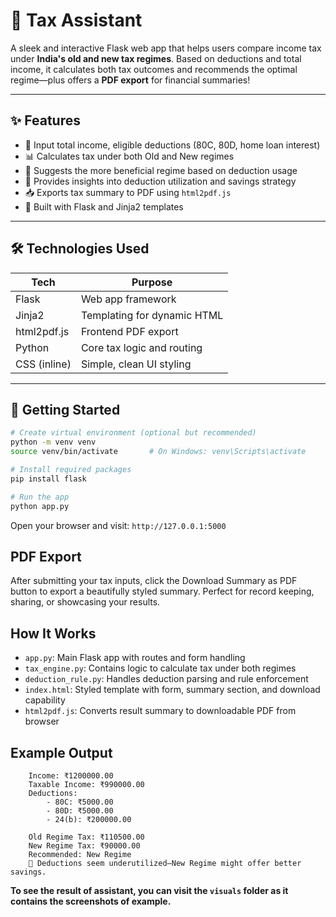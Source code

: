 # 🧾 Tax Assistant

A sleek and interactive Flask web app that helps users compare income tax under **India's old and new tax regimes**. Based on deductions and total income, it calculates both tax outcomes and recommends the optimal regime—plus offers a **PDF export** for financial summaries!

---    
  
## ✨ Features
 
- 🔢 Input total income, eligible deductions (80C, 80D, home loan interest)
- 📊 Calculates tax under both Old and New regimes 
- 🧠 Suggests the more beneficial regime based on deduction usage
- 💬 Provides insights into deduction utilization and savings strategy
- 📥 Exports tax summary to PDF using `html2pdf.js`
- 🧪 Built with Flask and Jinja2 templates

---

## 🛠️ Technologies Used

| Tech          | Purpose                              |
|---------------|--------------------------------------|
| Flask         | Web app framework                    |
| Jinja2        | Templating for dynamic HTML          |
| html2pdf.js   | Frontend PDF export                  |
| Python        | Core tax logic and routing           |
| CSS (inline)  | Simple, clean UI styling             |

---

## 🚀 Getting Started

```bash
# Create virtual environment (optional but recommended)
python -m venv venv
source venv/bin/activate       # On Windows: venv\Scripts\activate

# Install required packages
pip install flask

# Run the app
python app.py
```
Open your browser and visit: ```http://127.0.0.1:5000```


## PDF Export
After submitting your tax inputs, click the Download Summary as PDF button to export a beautifully styled summary. Perfect for record keeping, sharing, or showcasing your results.

## How It Works
- ```app.py```: Main Flask app with routes and form handling
- ```tax_engine.py```: Contains logic to calculate tax under both regimes
- ```deduction_rule.py```: Handles deduction parsing and rule enforcement
- ```index.html```: Styled template with form, summary section, and download capability
- ```html2pdf.js```: Converts result summary to downloadable PDF from browser

## Example Output

```
    Income: ₹1200000.00  
    Taxable Income: ₹990000.00  
    Deductions:  
        - 80C: ₹5000.00  
        - 80D: ₹5000.00  
        - 24(b): ₹200000.00  

    Old Regime Tax: ₹110500.00  
    New Regime Tax: ₹90000.00  
    Recommended: New Regime  
    💬 Deductions seem underutilized—New Regime might offer better savings.
```
**To see the result of assistant, you can visit the ```visuals``` folder as it contains the screenshots of example.**
